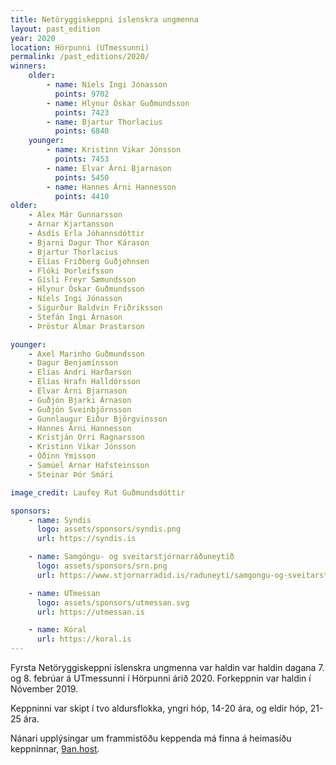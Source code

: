```yaml
---
title: Netöryggiskeppni íslenskra ungmenna
layout: past_edition
year: 2020
location: Hörpunni (UTmessunni)
permalink: /past_editions/2020/
winners:
    older:
        - name: Níels Ingi Jónasson
          points: 9702
        - name: Hlynur Óskar Guðmundsson
          points: 7423
        - name: Bjartur Thorlacius
          points: 6840
    younger:
        - name: Kristinn Vikar Jónsson
          points: 7453
        - name: Elvar Árni Bjarnason
          points: 5450
        - name: Hannes Árni Hannesson
          points: 4410
older:
    - Alex Már Gunnarsson
    - Arnar Kjartansson
    - Ásdís Erla Jóhannsdóttir
    - Bjarni Dagur Thor Kárason
    - Bjartur Thorlacius
    - Elías Friðberg Guðjohnsen
    - Flóki Þorleifsson
    - Gísli Freyr Sæmundsson
    - Hlynur Óskar Guðmundsson
    - Níels Ingi Jónasson
    - Sigurður Baldvin Friðriksson
    - Stefán Ingi Árnason
    - Þröstur Almar Þrastarson

younger:
    - Axel Marinho Guðmundsson
    - Dagur Benjamínsson
    - Elías Andri Harðarson
    - Elías Hrafn Halldórsson
    - Elvar Árni Bjarnason
    - Guðjón Bjarki Árnason
    - Guðjón Sveinbjörnsson
    - Gunnlaugur Eiður Björgvinsson
    - Hannes Árni Hannesson
    - Kristján Orri Ragnarsson
    - Kristinn Vikar Jónsson
    - Óðinn Ýmisson
    - Samúel Arnar Hafsteinsson
    - Steinar Þór Smári

image_credit: Laufey Rut Guðmundsdóttir

sponsors:
    - name: Syndis
      logo: assets/sponsors/syndis.png
      url: https://syndis.is

    - name: Samgöngu- og sveitarstjórnarráðuneytið
      logo: assets/sponsors/srn.png
      url: https://www.stjornarradid.is/raduneyti/samgongu-og-sveitarstjornarraduneytid/

    - name: UTmessan
      logo: assets/sponsors/utmessan.svg
      url: https://utmessan.is

    - name: Kóral
      url: https://koral.is
---
```


Fyrsta Netöryggiskeppni íslenskra ungmenna var haldin var haldin dagana 7. og 8. febrúar á UTmessunni í Hörpunni árið 2020. Forkeppnin var haldin í Nóvember 2019.

Keppninni var skipt í tvo aldursflokka, yngri hóp, 14-20 ára, og eldir hóp, 21-25 ára.

Nánari upplýsingar um frammistöðu keppenda má finna á heimasíðu keppninnar, [9an.host](https://9an.host).
